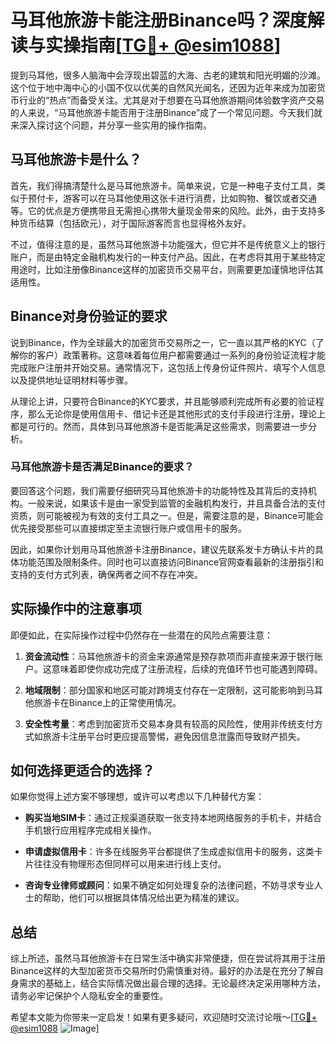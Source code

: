 # 马耳他旅游卡能注册Binance吗？深度解读与实操指南[[TG💪+ @esim1088](https://t.me/s/esim1088)]

提到马耳他，很多人脑海中会浮现出碧蓝的大海、古老的建筑和阳光明媚的沙滩。这个位于地中海中心的小国不仅以优美的自然风光闻名，还因为近年来成为加密货币行业的“热点”而备受关注。尤其是对于想要在马耳他旅游期间体验数字资产交易的人来说，“马耳他旅游卡能否用于注册Binance”成了一个常见问题。今天我们就来深入探讨这个问题，并分享一些实用的操作指南。

## 马耳他旅游卡是什么？

首先，我们得搞清楚什么是马耳他旅游卡。简单来说，它是一种电子支付工具，类似于预付卡，游客可以在马耳他使用这张卡进行消费，比如购物、餐饮或者交通等。它的优点是方便携带且无需担心携带大量现金带来的风险。此外，由于支持多种货币结算（包括欧元），对于国际游客而言也显得格外友好。

不过，值得注意的是，虽然马耳他旅游卡功能强大，但它并不是传统意义上的银行账户，而是由特定金融机构发行的一种支付产品。因此，在考虑将其用于某些特定用途时，比如注册像Binance这样的加密货币交易平台，则需要更加谨慎地评估其适用性。

## Binance对身份验证的要求

说到Binance，作为全球最大的加密货币交易所之一，它一直以其严格的KYC（了解你的客户）政策著称。这意味着每位用户都需要通过一系列的身份验证流程才能完成账户注册并开始交易。通常情况下，这包括上传身份证件照片、填写个人信息以及提供地址证明材料等步骤。

从理论上讲，只要符合Binance的KYC要求，并且能够顺利完成所有必要的验证程序，那么无论你是使用信用卡、借记卡还是其他形式的支付手段进行注册，理论上都是可行的。然而，具体到马耳他旅游卡是否能满足这些需求，则需要进一步分析。

### 马耳他旅游卡是否满足Binance的要求？

要回答这个问题，我们需要仔细研究马耳他旅游卡的功能特性及其背后的支持机构。一般来说，如果该卡是由一家受到监管的金融机构发行，并且具备合法的支付资质，则可能被视为有效的支付工具之一。但是，需要注意的是，Binance可能会优先接受那些可以直接绑定至主流银行账户或信用卡的服务。

因此，如果你计划用马耳他旅游卡注册Binance，建议先联系发卡方确认卡片的具体功能范围及限制条件。同时也可以直接访问Binance官网查看最新的注册指引和支持的支付方式列表，确保两者之间不存在冲突。

## 实际操作中的注意事项

即便如此，在实际操作过程中仍然存在一些潜在的风险点需要注意：

1. **资金流动性**：马耳他旅游卡的资金来源通常是预存款项而非直接来源于银行账户。这意味着即使你成功完成了注册流程，后续的充值环节也可能遇到障碍。
   
2. **地域限制**：部分国家和地区可能对跨境支付存在一定限制，这可能影响到马耳他旅游卡在Binance上的正常使用情况。

3. **安全性考量**：考虑到加密货币交易本身具有较高的风险性，使用非传统支付方式如旅游卡注册平台时更应提高警惕，避免因信息泄露而导致财产损失。

## 如何选择更适合的选择？

如果你觉得上述方案不够理想，或许可以考虑以下几种替代方案：

- **购买当地SIM卡**：通过正规渠道获取一张支持本地网络服务的手机卡，并结合手机银行应用程序完成相关操作。
  
- **申请虚拟信用卡**：许多在线服务平台都提供了生成虚拟信用卡的服务，这类卡片往往没有物理形态但同样可以用来进行线上支付。

- **咨询专业律师或顾问**：如果不确定如何处理复杂的法律问题，不妨寻求专业人士的帮助，他们可以根据具体情况给出更为精准的建议。

## 总结

综上所述，虽然马耳他旅游卡在日常生活中确实非常便捷，但在尝试将其用于注册Binance这样的大型加密货币交易所时仍需慎重对待。最好的办法是在充分了解自身需求的基础上，结合实际情况做出最合理的选择。无论最终决定采用哪种方法，请务必牢记保护个人隐私安全的重要性。

希望本文能为你带来一定启发！如果有更多疑问，欢迎随时交流讨论哦～[[TG💪+ @esim1088](https://t.me/s/esim1088) ![Image](https://i.postimg.cc/4NQfJmqS/Snipaste-2025-05-13-00-14-12.png)]